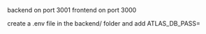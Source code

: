 backend on port 3001
frontend on port 3000

create a .env file in the backend/ folder
and add
ATLAS_DB_PASS=<yourpassword>


